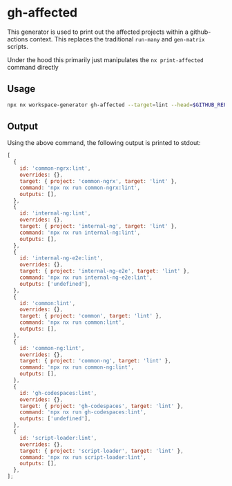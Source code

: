 # gh-affected

This generator is used to print out the affected projects within a github-actions context.
This replaces the traditional `run-many` and `gen-matrix` scripts.

Under the hood this primarily just manipulates the `nx print-affected` command directly

## Usage

```bash
npx nx workspace-generator gh-affected --target=lint --head=$GITHUB_REF --bare=true --batch=6
```

## Output

Using the above command, the following output is printed to stdout:

```js
[
  {
    id: 'common-ngrx:lint',
    overrides: {},
    target: { project: 'common-ngrx', target: 'lint' },
    command: 'npx nx run common-ngrx:lint',
    outputs: [],
  },
  {
    id: 'internal-ng:lint',
    overrides: {},
    target: { project: 'internal-ng', target: 'lint' },
    command: 'npx nx run internal-ng:lint',
    outputs: [],
  },
  {
    id: 'internal-ng-e2e:lint',
    overrides: {},
    target: { project: 'internal-ng-e2e', target: 'lint' },
    command: 'npx nx run internal-ng-e2e:lint',
    outputs: ['undefined'],
  },
  {
    id: 'common:lint',
    overrides: {},
    target: { project: 'common', target: 'lint' },
    command: 'npx nx run common:lint',
    outputs: [],
  },
  {
    id: 'common-ng:lint',
    overrides: {},
    target: { project: 'common-ng', target: 'lint' },
    command: 'npx nx run common-ng:lint',
    outputs: [],
  },
  {
    id: 'gh-codespaces:lint',
    overrides: {},
    target: { project: 'gh-codespaces', target: 'lint' },
    command: 'npx nx run gh-codespaces:lint',
    outputs: ['undefined'],
  },
  {
    id: 'script-loader:lint',
    overrides: {},
    target: { project: 'script-loader', target: 'lint' },
    command: 'npx nx run script-loader:lint',
    outputs: [],
  },
];
```
